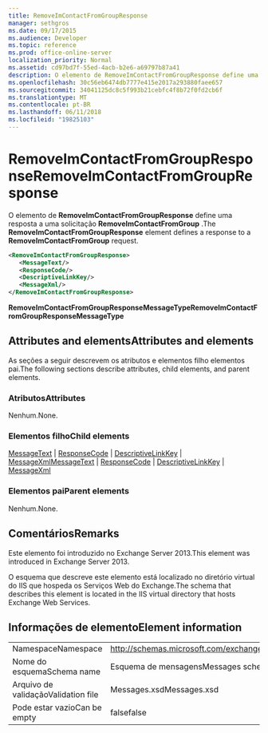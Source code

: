 ```yaml
---
title: RemoveImContactFromGroupResponse
manager: sethgros
ms.date: 09/17/2015
ms.audience: Developer
ms.topic: reference
ms.prod: office-online-server
localization_priority: Normal
ms.assetid: cd97bd7f-55ed-4acb-b2e6-a69797b87a41
description: O elemento de RemoveImContactFromGroupResponse define uma resposta a uma solicitação RemoveImContactFromGroup.
ms.openlocfilehash: 30c56eb6474db7777e415e2017a293880faee657
ms.sourcegitcommit: 34041125dc8c5f993b21cebfc4f8b72f0fd2cb6f
ms.translationtype: MT
ms.contentlocale: pt-BR
ms.lasthandoff: 06/11/2018
ms.locfileid: "19825103"
---
```

# <a name="removeimcontactfromgroupresponse"></a><span data-ttu-id="c40c9-103">RemoveImContactFromGroupResponse</span><span class="sxs-lookup"><span data-stu-id="c40c9-103">RemoveImContactFromGroupResponse</span></span>

<span data-ttu-id="c40c9-104">O elemento de **RemoveImContactFromGroupResponse** define uma resposta a uma solicitação **RemoveImContactFromGroup** .</span><span class="sxs-lookup"><span data-stu-id="c40c9-104">The **RemoveImContactFromGroupResponse** element defines a response to a **RemoveImContactFromGroup** request.</span></span> 
  
```XML
<RemoveImContactFromGroupResponse>
   <MessageText/>
   <ResponseCode/>
   <DescriptiveLinkKey/>
   <MessageXml/>
</RemoveImContactFromGroupResponse>
```

 <span data-ttu-id="c40c9-105">**RemoveImContactFromGroupResponseMessageType**</span><span class="sxs-lookup"><span data-stu-id="c40c9-105">**RemoveImContactFromGroupResponseMessageType**</span></span>
## <a name="attributes-and-elements"></a><span data-ttu-id="c40c9-106">Attributes and elements</span><span class="sxs-lookup"><span data-stu-id="c40c9-106">Attributes and elements</span></span>

<span data-ttu-id="c40c9-107">As seções a seguir descrevem os atributos e elementos filho elementos pai.</span><span class="sxs-lookup"><span data-stu-id="c40c9-107">The following sections describe attributes, child elements, and parent elements.</span></span>
  
### <a name="attributes"></a><span data-ttu-id="c40c9-108">Atributos</span><span class="sxs-lookup"><span data-stu-id="c40c9-108">Attributes</span></span>

<span data-ttu-id="c40c9-109">Nenhum.</span><span class="sxs-lookup"><span data-stu-id="c40c9-109">None.</span></span>
  
### <a name="child-elements"></a><span data-ttu-id="c40c9-110">Elementos filho</span><span class="sxs-lookup"><span data-stu-id="c40c9-110">Child elements</span></span>

<span data-ttu-id="c40c9-111">[MessageText](messagetext.md) | [ResponseCode](responsecode.md) | [DescriptiveLinkKey](descriptivelinkkey.md) | [MessageXml](messagexml.md)</span><span class="sxs-lookup"><span data-stu-id="c40c9-111">[MessageText](messagetext.md) | [ResponseCode](responsecode.md) | [DescriptiveLinkKey](descriptivelinkkey.md) | [MessageXml](messagexml.md)</span></span>
  
### <a name="parent-elements"></a><span data-ttu-id="c40c9-112">Elementos pai</span><span class="sxs-lookup"><span data-stu-id="c40c9-112">Parent elements</span></span>

<span data-ttu-id="c40c9-113">Nenhum.</span><span class="sxs-lookup"><span data-stu-id="c40c9-113">None.</span></span>
  
## <a name="remarks"></a><span data-ttu-id="c40c9-114">Comentários</span><span class="sxs-lookup"><span data-stu-id="c40c9-114">Remarks</span></span>

<span data-ttu-id="c40c9-115">Este elemento foi introduzido no Exchange Server 2013.</span><span class="sxs-lookup"><span data-stu-id="c40c9-115">This element was introduced in Exchange Server 2013.</span></span>
  
<span data-ttu-id="c40c9-116">O esquema que descreve este elemento está localizado no diretório virtual do IIS que hospeda os Serviços Web do Exchange.</span><span class="sxs-lookup"><span data-stu-id="c40c9-116">The schema that describes this element is located in the IIS virtual directory that hosts Exchange Web Services.</span></span>
  
## <a name="element-information"></a><span data-ttu-id="c40c9-117">Informações de elemento</span><span class="sxs-lookup"><span data-stu-id="c40c9-117">Element information</span></span>

|||
|:-----|:-----|
|<span data-ttu-id="c40c9-118">Namespace</span><span class="sxs-lookup"><span data-stu-id="c40c9-118">Namespace</span></span>  <br/> |http://schemas.microsoft.com/exchange/services/2006/messages  <br/> |
|<span data-ttu-id="c40c9-119">Nome do esquema</span><span class="sxs-lookup"><span data-stu-id="c40c9-119">Schema name</span></span>  <br/> |<span data-ttu-id="c40c9-120">Esquema de mensagens</span><span class="sxs-lookup"><span data-stu-id="c40c9-120">Messages schema</span></span>  <br/> |
|<span data-ttu-id="c40c9-121">Arquivo de validação</span><span class="sxs-lookup"><span data-stu-id="c40c9-121">Validation file</span></span>  <br/> |<span data-ttu-id="c40c9-122">Messages.xsd</span><span class="sxs-lookup"><span data-stu-id="c40c9-122">Messages.xsd</span></span>  <br/> |
|<span data-ttu-id="c40c9-123">Pode estar vazio</span><span class="sxs-lookup"><span data-stu-id="c40c9-123">Can be empty</span></span>  <br/> |<span data-ttu-id="c40c9-124">false</span><span class="sxs-lookup"><span data-stu-id="c40c9-124">false</span></span>  <br/> |
   

